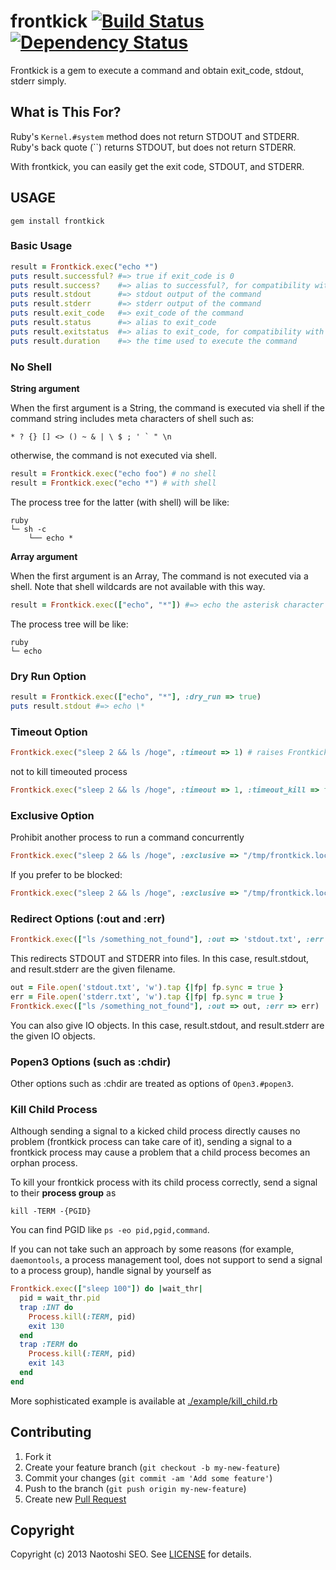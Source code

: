 # frontkick [![Build Status](https://secure.travis-ci.org/sonots/frontkick.png?branch=master)](http://travis-ci.org/sonots/frontkick) [![Dependency Status](https://gemnasium.com/sonots/frontkick.png)](https://gemnasium.com/sonots/frontkick)

Frontkick is a gem to execute a command and obtain exit\_code, stdout, stderr simply.

## What is This For?

Ruby's `Kernel.#system` method does not return STDOUT and STDERR.
Ruby's back quote (``) returns STDOUT, but does not return STDERR.

With frontkick, you can easily get the exit code, STDOUT, and STDERR.

## USAGE

```
gem install frontkick
```

### Basic Usage

```ruby
result = Frontkick.exec("echo *")
puts result.successful? #=> true if exit_code is 0
puts result.success?    #=> alias to successful?, for compatibility with Process::Status
puts result.stdout      #=> stdout output of the command
puts result.stderr      #=> stderr output of the command
puts result.exit_code   #=> exit_code of the command
puts result.status      #=> alias to exit_code
puts result.exitstatus  #=> alias to exit_code, for compatibility with Process::Status
puts result.duration    #=> the time used to execute the command
```

### No Shell

**String argument**

When the first argument is a String, the command is executed via shell if the command string includes meta characters of shell such as:

```
* ? {} [] <> () ~ & | \ $ ; ' ` " \n
```

otherwise, the command is not executed via shell.

```ruby
result = Frontkick.exec("echo foo") # no shell
result = Frontkick.exec("echo *") # with shell
```

The process tree for the latter (with shell)  will be like:

```
ruby
└─ sh -c
    └── echo *
```

**Array argument**

When the first argument is an Array, The command is not executed via a shell.
Note that shell wildcards are not available with this way.

```ruby
result = Frontkick.exec(["echo", "*"]) #=> echo the asterisk character
```

The process tree will be like:

```
ruby
└─ echo
```

### Dry Run Option

```ruby
result = Frontkick.exec(["echo", "*"], :dry_run => true)
puts result.stdout #=> echo \*
```

### Timeout Option

```ruby
Frontkick.exec("sleep 2 && ls /hoge", :timeout => 1) # raises Frontkick::Timeout
```

not to kill timeouted process

```ruby
Frontkick.exec("sleep 2 && ls /hoge", :timeout => 1, :timeout_kill => false) # raises Frontkick::Timeout
```

### Exclusive Option

Prohibit another process to run a command concurrently

```ruby
Frontkick.exec("sleep 2 && ls /hoge", :exclusive => "/tmp/frontkick.lock") # raises Fontkick::Locked if locked
```

If you prefer to be blocked:

```ruby
Frontkick.exec("sleep 2 && ls /hoge", :exclusive => "/tmp/frontkick.lock", :exclusive_blocking => true)
```

### Redirect Options (:out and :err)

```ruby
Frontkick.exec(["ls /something_not_found"], :out => 'stdout.txt', :err => 'stderr.txt')
```

This redirects STDOUT and STDERR into files. In this case, result.stdout, and result.stderr are the given filename.

```ruby
out = File.open('stdout.txt', 'w').tap {|fp| fp.sync = true }
err = File.open('stderr.txt', 'w').tap {|fp| fp.sync = true }
Frontkick.exec(["ls /something_not_found"], :out => out, :err => err)
```

You can also give IO objects. In this case, result.stdout, and result.stderr are the given IO objects.

### Popen3 Options (such as :chdir)

Other options such as :chdir are treated as options of `Open3.#popen3`.

### Kill Child Process

Although sending a signal to a kicked child process directly causes no problem (frontkick process can take care of it),
sending a signal to a frontkick process may cause a problem that a child process becomes an orphan process.

To kill your frontkick process with its child process correctly, send a signal to their **process group** as

    kill -TERM -{PGID}

You can find PGID like `ps -eo pid,pgid,command`.

If you can not take such an approach by some reasons (for example, `daemontools`, a process management tool,
does not support to send a signal to a process group), handle signal by yourself as

```ruby
Frontkick.exec(["sleep 100"]) do |wait_thr|
  pid = wait_thr.pid
  trap :INT do
    Process.kill(:TERM, pid)
    exit 130
  end
  trap :TERM do
    Process.kill(:TERM, pid)
    exit 143
  end
end
```

More sophisticated example is available at [./example/kill_child.rb](./example/kill_child.rb)

## Contributing

1. Fork it
2. Create your feature branch (`git checkout -b my-new-feature`)
3. Commit your changes (`git commit -am 'Add some feature'`)
4. Push to the branch (`git push origin my-new-feature`)
5. Create new [Pull Request](../../pull/new/master)

## Copyright

Copyright (c) 2013 Naotoshi SEO. See [LICENSE](LICENSE) for details.
